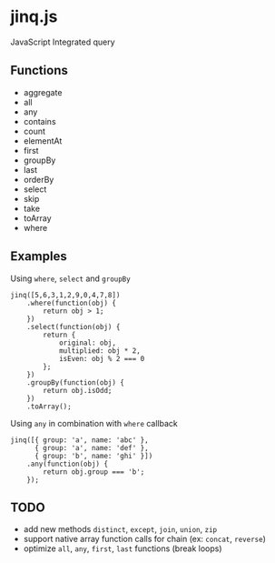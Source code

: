﻿# jinq.js
JavaScript Integrated query

## Functions

- aggregate
- all
- any
- contains
- count
- elementAt
- first
- groupBy
- last
- orderBy
- select
- skip
- take
- toArray
- where

## Examples

Using `where`, `select` and `groupBy`

	jinq([5,6,3,1,2,9,0,4,7,8])
		.where(function(obj) {
			return obj > 1;
		})
		.select(function(obj) {
			return {
				original: obj,
				multiplied: obj * 2,
				isEven: obj % 2 === 0
			};
		})
		.groupBy(function(obj) {
			return obj.isOdd;
		})
		.toArray();

Using `any` in combination with `where` callback

	jinq([{ group: 'a', name: 'abc' },
          { group: 'a', name: 'def' },
          { group: 'b', name: 'ghi' }])
        .any(function(obj) {
            return obj.group === 'b';
        });

## TODO

- add new methods `distinct`, `except`, `join`, `union`, `zip`
- support native array function calls for chain (ex: `concat`, `reverse`)
- optimize `all`, `any`, `first`, `last` functions (break loops)
